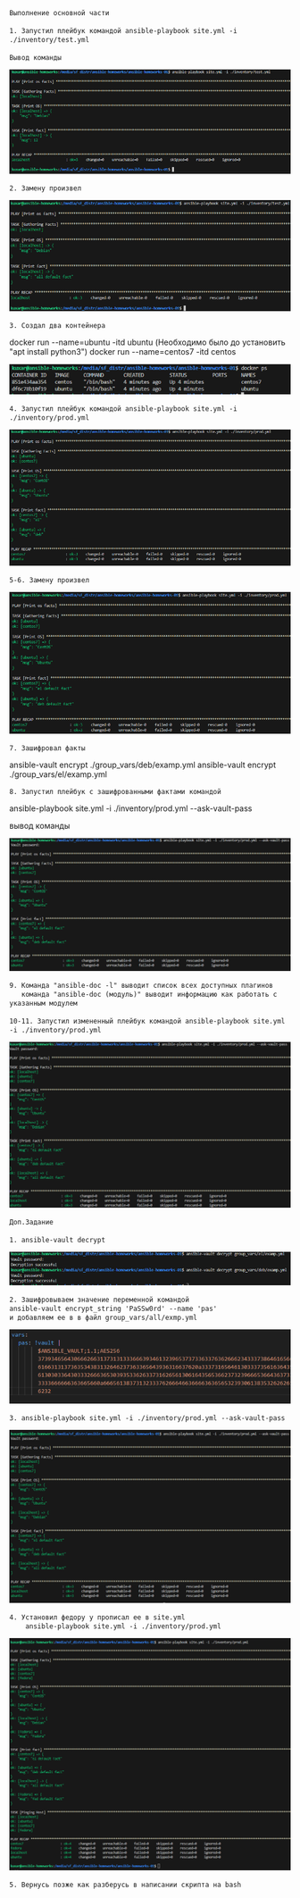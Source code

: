     Выполнение основной части

    1. Запустил плейбук командой ansible-playbook site.yml -i ./inventory/test.yml 

    Вывод команды
   
![Alt text](png/1.png)

    2. Замену произвел 

![Alt text](png/2.png)

    3. Создал два контейнера 

docker run --name=ubuntu -itd ubuntu (Необходимо было до установить "apt install python3")
docker run --name=centos7 -itd centos

![Alt text](png/3.png)

    4. Запустил плейбук командой ansible-playbook site.yml -i ./inventory/prod.yml
   
![Alt text](png/4.png)

    5-6. Замену произвел

![Alt text](png/5.png)

    7. Зашифровал факты 
   
 ansible-vault encrypt ./group_vars/deb/examp.yml
 ansible-vault encrypt ./group_vars/el/examp.yml

    8. Запустил плейбук с зашифрованными фактами командой 
   
ansible-playbook site.yml -i ./inventory/prod.yml --ask-vault-pass

вывод команды

![Alt text](png/6.png)

    9. Команда "ansible-doc -l" выводит список всех доступных плагинов
       команда "ansible-doc (модуль)" выводит информацию как работать с указанным модулем

    10-11. Запустил измененный плейбук командой ansible-playbook site.yml -i ./inventory/prod.yml

![Alt text](png/7.png)

    Доп.Задание

    1. ansible-vault decrypt

![Alt text](png/8.png)

    2. Зашифровываем значение переменной командой 
    ansible-vault encrypt_string 'PaSSw0rd' --name 'pas'
    и добавляем ее в в файл group_vars/all/exmp.yml
   
![Alt text](png/9.png)

    3. ansible-playbook site.yml -i ./inventory/prod.yml --ask-vault-pass
    
![Alt text](png/10.png)

    4. Установил федору у прописал ее в site.yml
        ansible-playbook site.yml -i ./inventory/prod.yml

![Alt text](png/11.png)

    5. Вернусь позже как разберусь в написании скрипта на bash
